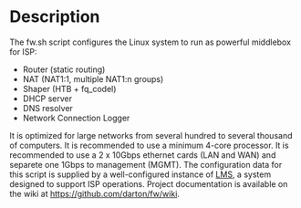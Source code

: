 
# Description

The fw.sh script configures the Linux system to run as powerful middlebox for ISP:
- Router (static routing)
- NAT (NAT1:1, multiple NAT1:n groups)
- Shaper (HTB + fq_codel)
- DHCP server
- DNS resolver
- Network Connection Logger

It is optimized for large networks from several hundred to several thousand of computers.
It is recommended to use a minimum 4-core processor.
It is recommended to use a 2 x 10Gbps ethernet cards (LAN and WAN) and separete one 1Gbps to management (MGMT).
The configuration data for this script is supplied by a well-configured instance of [LMS](https://lms.org.pl), a system designed to support ISP operations.
Project documentation is available on the wiki at https://github.com/darton/fw/wiki.

